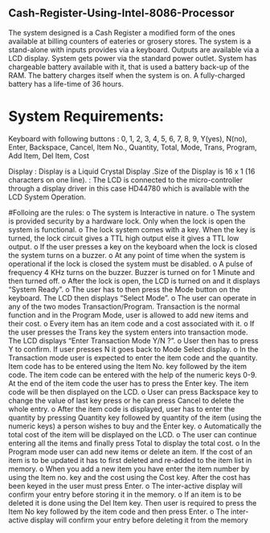 ## Cash-Register-Using-Intel-8086-Processor

The system designed is a Cash Register a modified form of the ones available at billing counters of eateries or grosery stores. The system is a stand-alone with inputs provides via a keyboard. Outputs are available via a LCD display. System gets power via the standard power outlet. System has chargeable battery available with it, that is used a battery back-up of the RAM. The battery charges itself when the system is on. A fully-charged battery has a life-time of 36 hours.

# System Requirements:

Keyboard with following buttons :
0, 1, 2, 3, 4, 5, 6, 7, 8, 9, Y(yes), N(no), Enter, Backspace, Cancel, 
Item No., Quantity, Total, Mode, Trans, Program, Add Item, Del Item, Cost

Display : Display is a Liquid Crystal Display .Size of the Display is 16 x 1 (16 characters on one line). 
        : The LCD is connected to the micro-controller through a display driver in this case HD44780 which is available with the LCD System Operation.

#Folloing are the rules:
o The system is Interactive in nature.
o The system is provided security by a hardware lock. Only when the lock is open the system is functional. 
o The lock system comes with a key. When the key is turned, the lock circuit gives a TTL high output else it gives a TTL low output.
o If the user presses a key on the keyboard when the lock is closed the system turns on a buzzer.
o At any point of time when the system is operational if the lock is closed the system must be disabled.
o A pulse of frequency 4 KHz turns on the buzzer. Buzzer is turned on for 1 Minute and then turned off.
o After the lock is open, the LCD is turned on and it displays “System Ready”.
o The user has to then press the Mode button on the keyboard. The LCD then displays “Select Mode”.
o The user can operate in any of the two modes Transaction/Program. Transaction is the normal function and in the Program Mode, user is allowed to add new items and their cost.
o Every item has an item code and a cost associated with it.
o If the user presses the Trans key the system enters into transaction mode. The LCD displays “Enter Transaction Mode Y/N ?”.
o User then has to press Y to confirm. If user presses N it goes back to Mode Select display.
o In the Transaction mode user is expected to enter the item code and the quantity. Item code has to be entered using the Item No. key followed by the item code. The item code can be entered with the help of the numeric keys 0-9. At the end of the item code the user has to press the Enter key. The item code will be then displayed on the LCD.
o User can press Backspace key to change the value of last key press or he can press Cancel to delete the whole entry.
o After the item code is displayed, user has to enter the quantity by pressing Quantity key followed by quantity of the item (using the numeric keys) a person wishes to buy and the Enter key.
o Automatically the total cost of the item will be displayed on the LCD.
o The user can continue entering all the items and finally press Total to display the total cost.
o In the Program mode user can add new items or delete an item. If the cost of an item is to be updated it has to first deleted and re-added to the item list in memory.
o When you add a new item you have enter the item number by using the Item no. key and the cost using the Cost key. After the cost has been keyed in the user must press Enter.
o The inter-active display will confirm your entry before storing it in the memory.
o If an item is to be deleted it is done using the Del Item key. Then user is required to press the Item No key followed by the item code and then press Enter.
o The inter-active display will confirm your entry before deleting it from the memory
